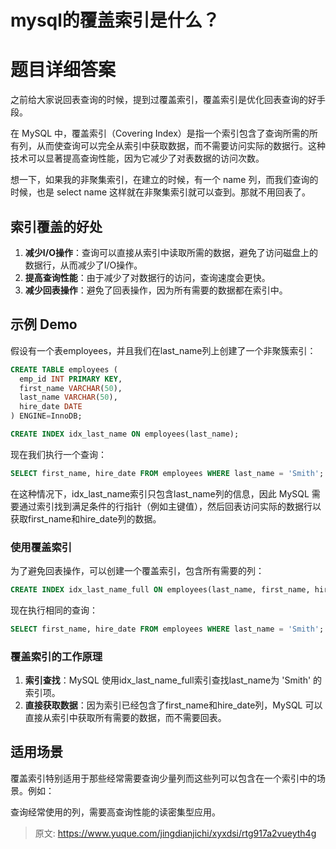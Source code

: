 # mysql的覆盖索引是什么？

# 题目详细答案
之前给大家说回表查询的时候，提到过覆盖索引，覆盖索引是优化回表查询的好手段。

在 MySQL 中，覆盖索引（Covering Index）是指一个索引包含了查询所需的所有列，从而使查询可以完全从索引中获取数据，而不需要访问实际的数据行。这种技术可以显著提高查询性能，因为它减少了对表数据的访问次数。

想一下，如果我的非聚集索引，在建立的时候，有一个 name 列，而我们查询的时候，也是 select name 这样就在非聚集索引就可以查到。那就不用回表了。

## 索引覆盖的好处
1. **减少I/O操作**：查询可以直接从索引中读取所需的数据，避免了访问磁盘上的数据行，从而减少了I/O操作。
2. **提高查询性能**：由于减少了对数据行的访问，查询速度会更快。
3. **减少回表操作**：避免了回表操作，因为所有需要的数据都在索引中。

## 示例 Demo
假设有一个表employees，并且我们在last_name列上创建了一个非聚簇索引：

```sql
CREATE TABLE employees (
  emp_id INT PRIMARY KEY,
  first_name VARCHAR(50),
  last_name VARCHAR(50),
  hire_date DATE
) ENGINE=InnoDB;

CREATE INDEX idx_last_name ON employees(last_name);
```

现在我们执行一个查询：

```sql
SELECT first_name, hire_date FROM employees WHERE last_name = 'Smith';
```

在这种情况下，idx_last_name索引只包含last_name列的信息，因此 MySQL 需要通过索引找到满足条件的行指针（例如主键值），然后回表访问实际的数据行以获取first_name和hire_date列的数据。

### 使用覆盖索引
为了避免回表操作，可以创建一个覆盖索引，包含所有需要的列：

```sql
CREATE INDEX idx_last_name_full ON employees(last_name, first_name, hire_date);
```

现在执行相同的查询：

```sql
SELECT first_name, hire_date FROM employees WHERE last_name = 'Smith';
```

### 覆盖索引的工作原理
1. **索引查找**：MySQL 使用idx_last_name_full索引查找last_name为 'Smith' 的索引项。
2. **直接获取数据**：因为索引已经包含了first_name和hire_date列，MySQL 可以直接从索引中获取所有需要的数据，而不需要回表。

## 适用场景
覆盖索引特别适用于那些经常需要查询少量列而这些列可以包含在一个索引中的场景。例如：

查询经常使用的列，需要高查询性能的读密集型应用。



> 原文: <https://www.yuque.com/jingdianjichi/xyxdsi/rtg917a2vueyth4g>